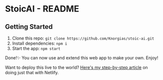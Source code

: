 # StoicAI - README

## Getting Started

1. Clone this repo: `git clone https://github.com/Knorgias/stoic-ai.git`
2. Install dependencies: `npm i`
3. Start the app: `npm start`

Done!✨ You can now use and extend this web app to make your own. Enjoy!

Want to deploy this live to the world? [Here's my step-by-step article](https://medium.com/@SynnefonK/how-i-created-and-published-an-openai-based-app-step-by-step-guide-c0baaa425d13) on doing just that with Netlify.
